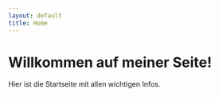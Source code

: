 ```yaml
---
layout: default
title: Home
---
```


# Willkommen auf meiner Seite!

Hier ist die Startseite mit allen wichtigen Infos.

